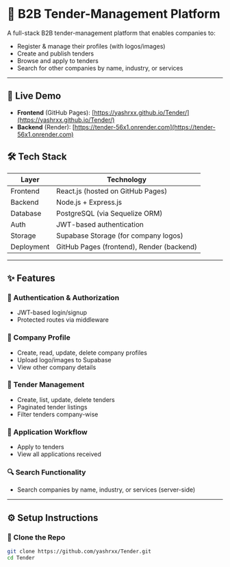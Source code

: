# 🧾 B2B Tender-Management Platform

A full-stack B2B tender-management platform that enables companies to:

- Register & manage their profiles (with logos/images)
- Create and publish tenders
- Browse and apply to tenders
- Search for other companies by name, industry, or services

---

## 🚀 Live Demo

- **Frontend** (GitHub Pages): [https://yashrxx.github.io/Tender/](https://yashrxx.github.io/Tender/)
- **Backend** (Render): [https://tender-56x1.onrender.com](https://tender-56x1.onrender.com)

## 🛠 Tech Stack

| Layer       | Technology                   |
|------------|-------------------------------|
| Frontend   | React.js (hosted on GitHub Pages) |
| Backend    | Node.js + Express.js          |
| Database   | PostgreSQL (via Sequelize ORM) |
| Auth       | JWT-based authentication      |
| Storage    | Supabase Storage (for company logos) |
| Deployment | GitHub Pages (frontend), Render (backend) |

---

## ✨ Features

### 🔐 Authentication & Authorization
- JWT-based login/signup
- Protected routes via middleware

### 🏢 Company Profile
- Create, read, update, delete company profiles
- Upload logo/images to Supabase
- View other company details

### 📢 Tender Management
- Create, list, update, delete tenders
- Paginated tender listings
- Filter tenders company-wise

### 📨 Application Workflow
- Apply to tenders
- View all applications received

### 🔍 Search Functionality
- Search companies by name, industry, or services (server-side)

---

## ⚙️ Setup Instructions

### 📁 Clone the Repo

```bash
git clone https://github.com/yashrxx/Tender.git
cd Tender